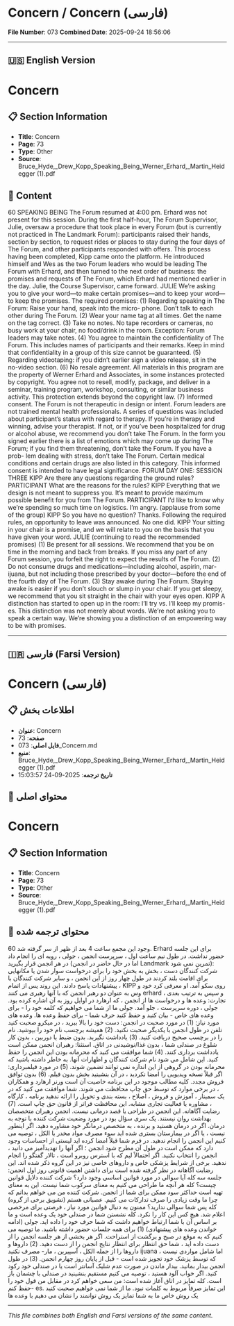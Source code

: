 # Concern / Concern (فارسی)

**File Number**: 073
**Combined Date**: 2025-09-24 18:56:06

---

## 🇺🇸 English Version

# Concern

## 📋 Section Information

- **Title**: Concern
- **Page**: 73
- **Type**: Other
- **Source**: Bruce_Hyde,_Drew_Kopp_Speaking_Being_Werner_Erhard,_Martin_Heidegger (1).pdf

## 📄 Content

60
SPEAKING BEING
The Forum resumed at 4:00 pm. Erhard was not present for this session. During
the first half-hour, The Forum Supervisor, Julie, oversaw a procedure that took
place in every Forum (but is currently not practiced in The Landmark Forum):
participants raised their hands, section by section, to request rides or places to stay
during the four days of The Forum, and other participants responded with offers.
This process having been completed, Kipp came onto the platform. He introduced
himself and Wes as the two Forum leaders who would be leading The Forum with
Erhard, and then turned to the next order of business: the promises and requests
of The Forum, which Erhard had mentioned earlier in the day. Julie, the Course
Supervisor, came forward.
JULIE
We’re asking you to give your word—to make certain promises—and to keep
your word—to keep the promises.
The required promises:
(1) Regarding speaking in The Forum: Raise your hand, speak into the micro-
phone. Don’t talk to each other during The Forum.
(2) Wear your name tag at all times. Get the name on the tag correct.
(3) Take no notes. No tape recorders or cameras, no busy work at your chair,
no food/drink in the room. Exception: Forum leaders may take notes.
(4) You agree to maintain the confidentiality of The Forum. This includes
names of participants and their remarks. Keep in mind that confidentiality in
a group of this size cannot be guaranteed.
(5) Regarding videotaping: if you didn’t earlier sign a video release, sit in the
no-video section.
(6) No resale agreement. All materials in this program are the property of
Werner Erhard and Associates, in some instances protected by copyright.
You agree not to resell, modify, package, and deliver in a seminar, training
program, workshop, consulting, or similar business activity. This protection
extends beyond the copyright law.
(7) Informed consent. The Forum is not therapeutic in design or intent. Forum
leaders are not trained mental health professionals. A series of questions was
included about participant’s status with regard to therapy. If you’re in therapy
and winning, advise your therapist. If not, or if you’ve been hospitalized for
drug or alcohol abuse, we recommend you don’t take The Forum. In the form
you signed earlier there is a list of emotions which may come up during The
Forum; if you find them threatening, don’t take the Forum. If you have a prob-
lem dealing with stress, don’t take The Forum. Certain medical conditions and
certain drugs are also listed in this category. This informed consent is intended
to have legal significance.
FORUM DAY ONE: SESSION THREE
KIPP
Are there any questions regarding the ground rules?
PARTICIPANT
What are the reasons for the rules?
KIPP
Everything that we design is not meant to suppress you. It’s meant to provide
maximum possible benefit for you from The Forum.
PARTICIPANT
I’d like to know why we’re spending so much time on logistics. I’m angry.
(applause from some of the group)
KIPP
So you have no question? Thanks.
Following the required rules, an opportunity to leave was announced. No one did.
KIPP
Your sitting in your chair is a promise, and we will relate to you on the basis
that you have given your word.
JULIE  (continuing to read the recommended promises)
(1) Be present for all sessions. We recommend that you be on time in the
morning and back from breaks. If you miss any part of any Forum session, you
forfeit the right to expect the results of The Forum.
(2) Do not consume drugs and medications—including alcohol, aspirin, mar-
ijuana, but not including those prescribed by your doctor—before the end of
the fourth day of The Forum.
(3) Stay awake during The Forum. Staying awake is easier if you don’t slouch
or slump in your chair. If you get sleepy, we recommend that you sit straight
in the chair with your eyes open.
KIPP
A distinction has started to open up in the room: I’ll try vs. I’ll keep my promis-
es. This distinction was not merely about words. We’re not asking you to speak
a certain way. We’re showing you a distinction of an empowering way to be
with promises.

---

## 🇮🇷 فارسی (Farsi Version)

# Concern (فارسی)

## 📋 اطلاعات بخش

- **عنوان**: Concern
- **صفحه**: 73
- **فایل اصلی**: 073_Concern.md
- **منبع**: Bruce_Hyde,_Drew_Kopp_Speaking_Being_Werner_Erhard,_Martin_Heidegger (1).pdf
- **تاریخ ترجمه**: 2025-09-24 15:03:57

## 📄 محتوای اصلی

# Concern

## 📋 Section Information

- **Title**: Concern
- **Page**: 73
- **Type**: Other
- **Source**: Bruce_Hyde,_Drew_Kopp_Speaking_Being_Werner_Erhard,_Martin_Heidegger (1).pdf



## 📄 محتوای ترجمه شده

60
وجود
این مجمع ساعت 4 بعد از ظهر از سر گرفته شد. Erhard برای این جلسه حضور نداشت. در طول
نیم ساعت اول ، سرپرست انجمن ، جولی ، رویه ای را انجام داد
در هر انجمن قرار بگیرید (اما در حال حاضر در انجمن Landmark تمرین نمی شود):
شرکت کنندگان دست ، بخش به بخش خود را برای درخواست سوار شدن یا مکانهایی برای اقامت بلند کردند
در طول چهار روز از این انجمن ، و سایر شرکت کنندگان با پیشنهادات پاسخ دادند. این روند پس از اتمام ، KIPP روی سکو آمد. او معرفی کرد
خود و وس به عنوان دو رهبر انجمن که با آنها رهبری می کنند
erhard ، و سپس به ترتیب بعدی تجارت: وعده ها و درخواست ها
از انجمن ، که ارهارد در اوایل روز به آن اشاره کرده بود. جولی ، دوره
سرپرست ، جلو آمد. جولی
ما از شما می خواهیم که کلمه خود را - برای وعده های خاص - بیان کنید و حفظ کنید
حرف شما - برای حفظ وعده ها. وعده های مورد نیاز:
(1) در مورد صحبت در انجمن: دست خود را بالا ببرید ، در میکرو صحبت کنید
تلفن در طول انجمن با یکدیگر صحبت نکنید. (2) همیشه برچسب نام خود را بپوشید. نام را در برچسب صحیح دریافت کنید. (3) یادداشت نگیرید. بدون ضبط یا دوربین ، بدون کار شلوغ در صندلی شما ،
بدون غذا/نوشیدنی در اتاق. استثنا: رهبران انجمن ممکن است یادداشت برداری کنند. (4) شما موافقت می کنید که محرمانه بودن این انجمن را حفظ کنید. این شامل می شود
نام شرکت کنندگان و اظهارات آنها. به خاطر داشته باشید که محرمانه بودن در
گروهی از این اندازه نمی توانند تضمین شوند. (5) در مورد فیلمبرداری: اگر قبلاً نسخه ویدیویی را امضا نکردید ، در آن بنشینید
بخش بدون فیلم. (6) بدون توافق فروش مجدد. کلیه مطالب موجود در این برنامه خاصیت آن است
ورنر ارهارد و همکاران ، در برخی موارد که توسط حق چاپ محافظت می شوند. شما موافقت می کنید که در یک سمینار ، آموزش و فروش ، اصلاح ، بسته بندی و تحویل را ارائه ندهید
برنامه ، کارگاه ، مشاوره یا فعالیت تجاری مشابه. این محافظت
فراتر از قانون حق چاپ است. (7) رضایت آگاهانه. این انجمن در طراحی یا قصد درمانی نیست. انجمن
رهبران متخصصان بهداشت روان نیستند. یک سری سؤال بود
در مورد وضعیت شرکت کننده با توجه به درمان. اگر در درمان هستید
و برنده ، به متخصص درمانگر خود مشاوره دهید. اگر اینطور نیست ، یا اگر در بیمارستان بستری شده اید
سوء مصرف مواد مخدر یا الکل ، توصیه می کنیم این انجمن را انجام ندهید. در فرم
شما قبلاً امضا کرده اید لیستی از احساسات وجود دارد که ممکن است در طول آن مطرح شود
انجمن ؛ اگر آنها را تهدیدآمیز می دانید ، انجمن را انتخاب نکنید. اگر احتمالاً
لیم که با استرس روبرو است ، تالار گفتگو را انجام ندهید. برخی از شرایط پزشکی خاص و
داروهای خاصی نیز در این گروه ذکر شده اند. این رضایت آگاهانه در نظر گرفته شده است
برای داشتن اهمیت قانونی روز اول انجمن: جلسه سه
کله
آیا سوالی در مورد قوانین اساسی وجود دارد؟ شرکت کننده
دلایل قوانین چیست؟ کله
هر آنچه ما طراحی می کنیم به معنای سرکوب شما نیست. این به معنای تهیه است
حداکثر سود ممکن برای شما از انجمن. شرکت کننده
من می خواهم بدانم که چرا ما وقت زیادی را صرف تدارکات می کنیم. عصبانی هستم (تشویق برخی از گروه)
کله
پس شما سوالی ندارید؟ ممنون به دنبال قوانین مورد نیاز ، فرصتی برای مرخصی اعلام شد. هیچ کس این کار را نکرد. کله
نشستن شما در صندلی خود یک وعده است و ما بر اساس آن با شما ارتباط خواهیم داشت
که شما حرف خود را داده اید. جولی (ادامه خواندن وعده های پیشنهادی)
(1) برای همه جلسات حضور داشته باشید. ما توصیه می کنیم که به موقع در
صبح و برگشت از استراحت. اگر هر بخشی از هر جلسه انجمن را از دست داده اید ، شما
حق انتظار برای انتظار نتایج انجمن را از دست دهید. (2) داروها و داروها را از جمله الکل ، آسپیرین ، مار- مصرف نکنید
ijuana ، اما شامل مواردی نیست که توسط پزشک خود تجویز شده است - قبل از پایان
روز چهارم انجمن. (3) در طول انجمن بیدار بمانید. بیدار ماندن در صورت عدم شلیک آسانتر است
یا در صندلی خود رکود کنید. اگر خواب آلود هستید ، توصیه می کنیم مستقیم بنشینید
در صندلی با چشمان باز است. کله
تمایز در اتاق آغاز شده است: من سعی خواهم کرد در مقابل من قول خود را حفظ کنم-
es. این تمایز صرفاً مربوط به کلمات نبود. ما از شما نمی خواهیم صحبت کنید
یک روش خاص ما به شما تمایز یک روش توانمند را نشان می دهیم
با وعده ها

---

*This file combines both English and Farsi versions of the same content.*
